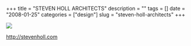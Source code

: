 +++
title = "STEVEN HOLL ARCHITECTS"
description = ""
tags = []
date = "2008-01-25"
categories = ["design"]
slug = "steven-holl-architects"
+++


 

  <div id="screens-thumbs" class="clearfix">
    <div class="txt-center" id="design-submission"><a href="http://stevenholl.com/"><img id='bluga-thumbnail-1088' class='bluga-thumbnail large' src='//konigi.com/media/bluga/
wt47f2820034d14_0.jpg'/></a></div>  
  </div>   
<p><a href="http://stevenholl.com/">http://stevenholl.com</a></p>




